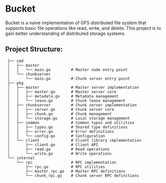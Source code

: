 # Bucket 
Bucket is a naive implementation of GFS distributed file system that supports basic file operations like read, write, and delete. This project is to gain better understanding of distributed storage systems.
 
## Project Structure:

```
 ├── cmd
 │   ├── master
 │   │   └── main.go         # Master node entry point
 │   └── chunkserver
 │       └── main.go         # Chunk server entry point
 ├── pkg
 │   ├── master              # Master server implementation
 │   │   ├── master.go       # Master server core
 │   │   ├── metadata.go     # Metadata management
 │   │   └── lease.go        # Chunk lease management
 │   ├── chunkserver         # Chunk server implementation
 │   │   ├── server.go       # Chunk server core
 │   │   ├── chunk.go        # Chunk management
 │   │   └── storage.go      # Local storage management
 │   ├── common              # Common types and utilities
 │   │   ├── types.go        # Shared type definitions
 │   │   ├── error.go        # Error definitions
 │   │   └── config.go       # Configuration
 │   └── client              # Client library implementation
 │       ├── client.go       # Client API
 │       ├── read.go         # Read operations
 │       └── write.go        # Write operations
 └── internal
     └── rpc                 # RPC implementation
         ├── rpc.go          # RPC utilities
         ├── master_rpc.go   # Master RPC definitions
         └── chunk_rpc.go    # Chunk server RPC definitions

```
